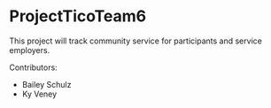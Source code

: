 # ProjectTicoTeam6
This project will track community service for participants and service employers.

Contributors:

* Bailey Schulz
* Ky Veney
